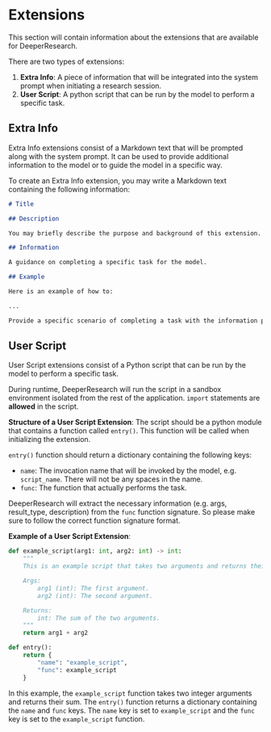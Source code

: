 # Extensions

This section will contain information about the extensions that are available for DeeperResearch.

There are two types of extensions:

1. **Extra Info**: A piece of information that will be integrated into the system prompt when initiating a research session.
2. **User Script**: A python script that can be run by the model to perform a specific task.

## Extra Info

Extra Info extensions consist of a Markdown text that will be prompted along with the system prompt. It can be used to provide additional information to the model or to guide the model in a specific way.

To create an Extra Info extension, you may write a Markdown text containing the following information:

```markdown
# Title

## Description

You may briefly describe the purpose and background of this extension.

## Information

A guidance on completing a specific task for the model.

## Example

Here is an example of how to:

...

Provide a specific scenario of completing a task with the information provided.
```

## User Script

User Script extensions consist of a Python script that can be run by the model to perform a specific task.

During runtime, DeeperResearch will run the script in a sandbox environment isolated from the rest of the application. `import` statements are **allowed** in the script.

**Structure of a User Script Extension**: The script should be a python module that contains a function called `entry()`. This function will be called when initializing the extension.

`entry()` function should return a dictionary containing the following keys:

- `name`: The invocation name that will be invoked by the model, e.g. `script_name`. There will not be any spaces in the name.
- `func`: The function that actually performs the task.

DeeperResearch will extract the necessary information (e.g. args, result_type, description) from the `func` function signature. So please make sure to follow the correct function signature format.

**Example of a User Script Extension**:

```python
def example_script(arg1: int, arg2: int) -> int:
    """
    This is an example script that takes two arguments and returns their sum.

    Args:
        arg1 (int): The first argument.
        arg2 (int): The second argument.

    Returns:
        int: The sum of the two arguments.
    """
    return arg1 + arg2

def entry():
    return {
        "name": "example_script",
        "func": example_script
    }
```

In this example, the `example_script` function takes two integer arguments and returns their sum. The `entry()` function returns a dictionary containing the `name` and `func` keys. The `name` key is set to `example_script` and the `func` key is set to the `example_script` function.

